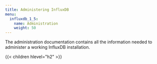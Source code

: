 ```yaml
---
title: Administering InfluxDB
menu:
  influxdb_1_5:
    name: Administration
    weight: 50
---
```


The administration documentation contains all the information needed to administer a working InfluxDB installation.

{{< children hlevel="h2" >}}
